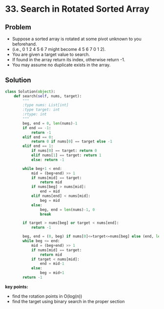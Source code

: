 # 33. Search in Rotated Sorted Array

## Problem
- Suppose a sorted array is rotated at some pivot unknown to you beforehand.
- (i.e., 0 1 2 4 5 6 7 might become 4 5 6 7 0 1 2).
- You are given a target value to search.
- If found in the array return its index, otherwise return -1.
- You may assume no duplicate exists in the array.

## Solution
```python
class Solution(object):
    def search(self, nums, target):
        """
        :type nums: List[int]
        :type target: int
        :rtype: int
        """
        beg, end = 0, len(nums)-1
        if end == -1:
            return -1
        elif end == 0:
            return 0 if nums[0] == target else -1
        elif end == 1:
            if nums[0] == target: return 0
            elif nums[1] == target: return 1
            else: return -1

        while beg+1 < end:
            mid = (beg+end) >> 1
            if nums[mid] == target:
                return mid
            if nums[beg] > nums[mid]:
                end = mid
            elif nums[end] < nums[mid]:
                beg = mid
            else:
                beg, end = len(nums)-1, 0
                break

        if target > nums[beg] or target < nums[end]:
            return -1

        beg, end = (0, beg) if nums[0]<=target<=nums[beg] else (end, len(nums)-1)
        while beg <= end:
            mid = (beg+end) >> 1
            if nums[mid] == target:
                return mid
            if target < nums[mid]:
                end = mid-1
            else:
                beg = mid+1
        return -1
```

**key points:**
- find the rotation points in O(log(n))
- find the target using binary search in the proper section
